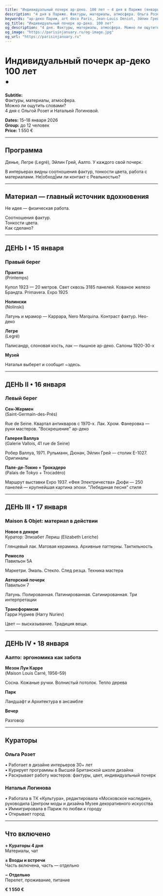 ```yaml
---
title: "Индивидуальный почерк ар-деко. 100 лет — 4 дня в Париже (январь 2026)"
description: "4 дня в Париже. Фактуры, материалы, атмосфера. Ольга Розет и Наталья Логинова. Галереи, отели, шоу-румы. Малая группа."
keywords: "ар-деко Париж, art deco Paris, Jean-Louis Deniot, Эйлин Грей, Алвар Аалто, Nolinski Paris, Palais de Tokyo, Galerie Vallois, авторские туры Париж, кураторская программа, дизайн интерьеров, малая группа Париж, январь 2026"
og_title: "Индивидуальный почерк ар-деко. 100 лет"
og_description: "4 дня. Фактуры, материалы, атмосфера. Можно ли ощутить словами?"
og_image: "https://parisinjanuary.ru/og-image.jpg"
og_url: "https://parisinjanuary.ru"
---
```


# Индивидуальный почерк ар-деко<br><span class="hero-accent">100 лет</span><br>•

**Subtitle:**  
Фактуры, материалы, атмосфера.  
Можно ли ощутить словами?  
4 дня с Ольгой Розет и Натальей Логиновой.

**Dates:** 15–18 января 2026  
**Group:** до 12 человек  
**Price:** 1 550 €

---

## Программа

Денье, Легре (Legré), Эйлин Грей, Аалто. У каждого свой почерк.

В интерьерах видны соотношения фактур, тонкости цвета, работа с материалами. Не|обход|им ли контакт с Реальностью?

---

## Материал — главный источник вдохновения

Не идея —
физическая работа.

Соотношения фактур.  
Тонкости цвета.  
Как сделано? 

---

## ДЕНЬ I • 15 января
### Правый берег

**Прантан**  
(Printemps)

Купол 1923 — 20 метров. Свет сквозь 3185 панелей. Кованое железо Брандта. Primavera. Expo 1925

**Нолински**  
(Nolinski)

Латунь и мрамор — Каррара, Nero Marquina. Контраст фактур. Нео-деко

**Легре**  
(Legré)

Палисандр, слоновая кость, лак — пышное ар-деко. Салоны 1920-30-х

**Музей**

Наталья выберет и сообщит ~здесь.

---

## ДЕНЬ II • 16 января
### Левый берег

**Сен-Жермен**  
(Saint-Germain-des-Prés)

Rue de Seine. Квартал антикваров с 1970-х. Лак. Хром. Фанеровка — руки мастеров. "Воскрешение" ар-деко

**Галерея Валлуа**  
(Galerie Vallois, 41 rue de Seine)

Робер Валлуа, 1971. Рульманн, Дюнан, Эйлин Грей — столик E-1027. Оригиналы

**Пале-де-Токио + Трокадеро**  
(Palais de Tokyo + Trocadéro)

Маршрут выставки Expo 1937. «Фея Электричества» Дюфи — 250 панелей — крупнейшая картина эпохи. "Лебединая песня" стиля

---

## ДЕНЬ III • 17 января
### Maison & Objet: материал в действии

**Новое в декоре**  
Куратор: Элизабет Лериш (Elizabeth Leriche)

Глянцевый лак. Матовая керамика. Архивные паттерны. Тактильность

**Ремесло**  
Павильон 5А

Маркетри. Эмаль. Стекло. След резца. Техника мастера

**Авторский почерк**  
Павильон 7

Латунь. Полированная. Патинированная. Сатинированная. Три интерпретации

**Трансформизм**  
Гарри Нуриев (Harry Nuriev)

Цвет — высказывание. Традиция вещи.

---

## ДЕНЬ IV • 18 января
### Аалто: эргономика как забота

**Мезон Луи Карре**  
(Maison Louis Carré, 1956–59)

Сосна. Кожаные ручки. Волнистый потолок. Тепло дерева

**Парк**

Ландшафт и Архитектура
в ансамбле

**Вечер**

Разговор

---

## Кураторы

### Ольга Розет

• Работает в дизайне интерьеров 30+ лет  
• Курирует программы в Высшей Британской школе дизайна  
• Раскрывает работу мастеров: фактуры, цвет, индивидуальный почерк

### Наталья Логинова

• Работала в ТК «Культура», редактировала «Московское наследие», руководила Центром моды и дизайна Музея декоративного искусства  
• Иммигрировала в Париж по любви к городу  
• Открывает город

---

## Что включено

**+ Кураторы 4 дня**  
Материалы, чат

**± Входы и встречи**  
Часть включена, часть — отдельно

**− Отдельно**  
Перелет, проживание, питание

**€ 1 550 €**

